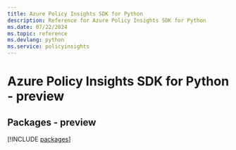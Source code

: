 ```yaml
---
title: Azure Policy Insights SDK for Python
description: Reference for Azure Policy Insights SDK for Python
ms.date: 07/22/2024
ms.topic: reference
ms.devlang: python
ms.service: policyinsights
---
```

# Azure Policy Insights SDK for Python - preview
## Packages - preview
[!INCLUDE [packages](policy-insights-index.md)]